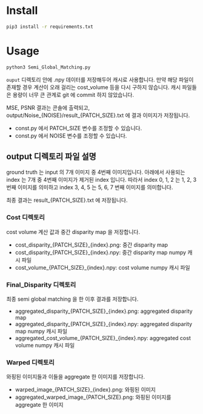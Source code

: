 # Install

```bash
pip3 install -r requirements.txt
```

# Usage

```bash
python3 Semi_Global_Matching.py 
```

`ouput` 디렉토리 안에 .npy 데이터를 저장해두어 캐시로 사용합니다. 만약 해당 파일이 존재할 경우 계산이 오래 걸리는 cost_volume 등을 다시 구하지 않습니다.
캐시 파일들은 용량이 너무 큰 관계로 git 에 commit 하지 않았습니다.

MSE, PSNR 결과는 콘솔에 출력되고, output/Noise_{NOISE}/result_{PATCH_SIZE}.txt 에 결과 이미지가 저장됩니다.

- const.py 에서 PATCH_SIZE 변수를 조정할 수 있습니다.
- const.py 에서 NOISE 변수를 조정할 수 있습니다.

## output 디렉토리 파일 설명

ground truth 는 input 의 7개 이미지 중 4번째 이미지입니다.
아래에서 사용되는 index 는 7개 중 4번째 이미지가 제거된 index 입니다.
따라서 index 0, 1, 2 는 1, 2, 3 번째 이미지를 의미하고 index 3, 4, 5 는 5, 6, 7 번째 이미지를 의미합니다.

최종 결과는 result_{PATCH_SIZE}.txt 에 저장됩니다.

### Cost 디렉토리

cost volume 계산 값과 중간 disparity map 을 저장합니다.

- cost_disparity_{PATCH_SIZE}_{index}.png: 중간 disparity map
- cost_disparity_{PATCH_SIZE}_{index}.npy: 중간 disparity map numpy 캐시 파일
- cost_volume_{PATCH_SIZE}_{index}.npy: cost volume numpy 캐시 파일

### Final_Disparity 디렉토리

최종 semi global matching 을 한 이후 결과를 저장합니다.

- aggregated_disparity_{PATCH_SIZE}_{index}.png: aggregated disparity map
- aggregated_disparity_{PATCH_SIZE}_{index}.npy: aggregated disparity map numpy 캐시 파일
- aggregated_cost_volume_{PATCH_SIZE}_{index}.npy: aggregated cost volume numpy 캐시 파일

### Warped 디렉토리

와핑된 이미지들과 이들을 aggregate 한 이미지를 저장합니다.

- warped_image_{PATCH_SIZE}_{index}.png: 와핑된 이미지
- aggregated_warped_image_{PATCH_SIZE}.png: 와핑된 이미지를 aggregate 한 이미지